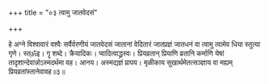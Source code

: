 +++
title = "०३ त्वामु जातवेदसं"

+++

हे अग्ने विश्वावारं वश्वैः सर्वैर्वरणीयं जातवेदसं जातानां वेदितारं जातप्रज्ञं जातधनं वा त्वामु त्वामेव धिया स्तुत्या गृणे। स्त्ॐइ। गॄ शब्दे। क्रैयादिकः। प्वादित्वाद्ध्रस्वः। प्रियव्रतान् प्रियाणि व्रतानि कर्माणि येषां तादृशान्देवान्नोऽस्मदर्थमा वह। आनय। अस्मद्यज्ञं प्रापय। मृळीकाय सुखार्थमेतत्सञ्ज्ञाय वा मह्यम् प्रियव्रतांस्तानेवावह॥३॥